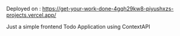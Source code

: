 Deployed on : https://get-your-work-done-4gqh29kw8-piyushxzs-projects.vercel.app/

Just a simple frontend Todo Application using ContextAPI
